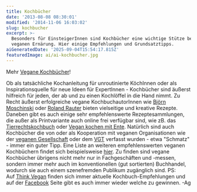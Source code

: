 ```yaml
---
title: Kochbücher
date: '2013-08-08 08:30:01'
modified: '2014-11-06 16:03:02'
slug: kochbucher
excerpt: >-
  Besonders für EinsteigerInnen sind Kochbücher eine wichtige Stütze bei der
  veganen Ernärung. Hier einige Empfehlungen und Grundsatztipps.
aiGeneratedDate: '2025-09-04T15:54:17.815Z'
featuredImage: ai/ai-kochbucher.jpg
---
```


Mehr [Vegane Kochbücher](https://www.veganblatt.com/t/vegane-kochbuecher)!

Ob als tatsächliche Kochanleitung für unroutinierte KöchInnen oder als Inspirationsquelle für neue Ideen für ExpertInnen - Kochbücher sind äußerst hilfreich für jeden, der ab und zu einen Kochlöffel in die Hand nimmt. Zu Recht äußerst erfolgreiche vegane KochbuchautorInnen wie [Björn Moschinski](http://www.bjoernmoschinski.de/) oder [Roland Rauter](http://rolandrauter.wordpress.com/) bieten vielseitige und kreative Rezepte. Daneben gibt es auch einige sehr empfehlenswerte Rezeptesammlungen, die außer als Printvariante auch online frei verfügbar sind, wie zB. das [Tierrechtskochbuch](http://tierrechtskochbuch.de/) oder [Vegan kochen mit Ente](http://ente.antispe.org/). Natürlich sind auch Kochbücher die von oder als Kooperation mit veganen Organisationen wie der [veganen Gesellschaft](http://www.vegan.at/) oder dem [VGT](http://www.vgt.at/) verfasst wurden - etwa "Schmatz" - immer ein guter Tipp. Eine Liste an weiteren empfehlenswerten veganen Kochbüchern findet sich beispielsweise [hier](http://www.vegan.at/kochbuecher/start.htm). Zu finden sind vegane Kochbücher übrigens nicht mehr nur in Fachgeschäften und -messen, sondern immer mehr auch im konventionellen (gut sortierten) Buchhandel, wodurch sie auch einem szenefremden Publikum zugänglich sind. PS: Auf [Think Vegan](http://www.think-vegan.de/) finden sich immer aktuelle Kochbuch-Empfehlungen und auf der [Facebook](https://www.facebook.com/pages/Think-Vegan/139651782896760) Seite gibt es auch immer wieder welche zu gewinnen. -Ag
